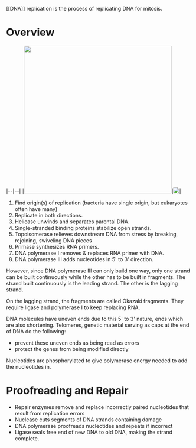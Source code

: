 
[[DNA]] replication is the process of replicating DNA for mitosis.


# Overview


|--|--|
|<img src="https://ka-perseus-images.s3.amazonaws.com/f56c2ded537d0915cbf4f39c0ea5a856ad73bfa5.png" height="400px">|<img src="https://i.stack.imgur.com/LMG6h.png">|


1. Find origin(s) of replication (bacteria have single origin, but eukaryotes often have many)
2. Replicate in both directions.
3. Helicase unwinds and separates parental DNA.
4. Single-stranded binding proteins stabilize open strands.
5. Topoisomerase relieves downstream DNA from stress by breaking, rejoining, swiveling DNA pieces
6. Primase synthesizes RNA primers.
7. DNA polymerase I removes & replaces RNA primer with DNA.
8. DNA polymerase III adds nucleotides in 5' to 3' direction.

However, since DNA polymerase III can only build one way, only one strand can be built continuously while the other has to be built in fragments. The strand built continuously is the leading strand. The other is the lagging strand.

On the lagging strand, the fragments are called Okazaki fragments. They require ligase and polymerase I to keep replacing RNA.

DNA molecules have uneven ends due to this 5' to 3' nature, ends which are also shortening. Telomeres, genetic material serving as caps at the end of DNA do the following:

- prevent these uneven ends as being read as errors
- protect the genes from being modified directly

Nucleotides are phosphorylated to give polymerase energy needed to add the nucleotides in.

# Proofreading and Repair

- Repair enzymes remove and replace incorrectly paired nucleotides that result from replication errors
- Nuclease cuts segments of DNA strands containing damage
- DNA polymerase proofreads nucleotides and repeats if incorrect
- Ligase seals free end of new DNA to old DNA, making the strand complete.